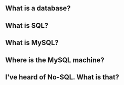 ## What is a database?

## What is SQL?

## What is MySQL?

## Where is the MySQL machine?

## I've heard of No-SQL. What is that?
